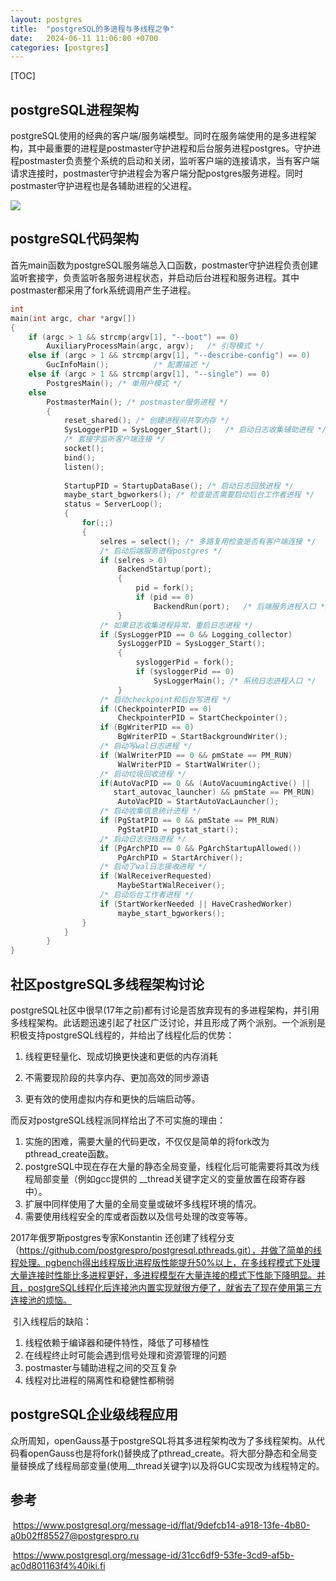 ```yaml
---
layout: postgres
title:  "postgreSQL的多进程与多线程之争"
date:   2024-06-11 11:06:00 +0700
categories: [postgres]
---
```


[TOC]

## postgreSQL进程架构

postgreSQL使用的经典的客户端/服务端模型。同时在服务端使用的是多进程架构，其中最重要的进程是postmaster守护进程和后台服务进程postgres。守护进程postmaster负责整个系统的启动和关闭，监听客户端的连接请求，当有客户端请求连接时，postmaster守护进程会为客户端分配postgres服务进程。同时postmaster守护进程也是各辅助进程的父进程。

![](D:\git资料\lk18347265415.github.io\_posts\pic\postmaster.png)

## postgreSQL代码架构

首先main函数为postgreSQL服务端总入口函数，postmaster守护进程负责创建监听套接字，负责监听各服务进程状态，并启动后台进程和服务进程。其中postmaster都采用了fork系统调用产生子进程。

```c
int
main(int argc, char *argv[])
{
	if (argc > 1 && strcmp(argv[1], "--boot") == 0)
		AuxiliaryProcessMain(argc, argv);	/* 引导模式 */
	else if (argc > 1 && strcmp(argv[1], "--describe-config") == 0)
		GucInfoMain();			/* 配置描述 */
	else if (argc > 1 && strcmp(argv[1], "--single") == 0)
		PostgresMain();	/* 单用户模式 */
	else
		PostmasterMain(); /* postmaster服务进程 */
		{
			reset_shared(); /* 创建进程间共享内存 */
			SysLoggerPID = SysLogger_Start();	/* 启动日志收集辅助进程 */
			/* 套接字监听客户端连接 */
			socket();
			bind();
			listen();
			
			StartupPID = StartupDataBase(); /* 启动日志回放进程 */
			maybe_start_bgworkers(); /* 检查是否需要启动后台工作者进程 */
			status = ServerLoop();
			{
				for(;;)
				{
					selres = select(); /* 多路复用检查是否有客户端连接 */
					/* 启动后端服务进程postgres */
					if (selres > 0)
						BackendStartup(port);
						{
							pid = fork();
							if (pid == 0)
								BackendRun(port);	/* 后端服务进程入口 */
						}
					/* 如果日志收集进程异常，重启日志进程 */
					if (SysLoggerPID == 0 && Logging_collector)
						SysLoggerPID = SysLogger_Start();
						{
							sysloggerPid = fork();
							if (sysloggerPid == 0)
								SysLoggerMain(); /* 系统日志进程入口 */
						}
					/* 启动checkpoint和后台写进程 */
					if (CheckpointerPID == 0)
						CheckpointerPID = StartCheckpointer();
					if (BgWriterPID == 0)
						BgWriterPID = StartBackgroundWriter();
					/* 启动写wal日志进程 */
					if (WalWriterPID == 0 && pmState == PM_RUN)
						WalWriterPID = StartWalWriter();
					/* 启动垃圾回收进程 */
					if(AutoVacPID == 0 && (AutoVacuumingActive() || 
					   start_autovac_launcher) && pmState == PM_RUN)
						AutoVacPID = StartAutoVacLauncher();
					/* 启动收集信息统计进程 */
					if (PgStatPID == 0 && pmState == PM_RUN)
						PgStatPID = pgstat_start();
					/* 启动日志归档进程 */
					if (PgArchPID == 0 && PgArchStartupAllowed())
						PgArchPID = StartArchiver();
					/* 启动了wal日志接收进程 */
					if (WalReceiverRequested)
						MaybeStartWalReceiver();
					/* 启动后台工作者进程 */
					if (StartWorkerNeeded || HaveCrashedWorker)
						maybe_start_bgworkers();
				}
			}
		}
}
```

## 社区postgreSQL多线程架构讨论

​	postgreSQL社区中很早(17年之前)都有讨论是否放弃现有的多进程架构，并引用多线程架构。此话题迅速引起了社区广泛讨论，并且形成了两个派别。一个派别是积极支持postgreSQL线程的，并给出了线程化后的优势：

1. 线程更轻量化、现成切换更快速和更低的内存消耗

2. 不需要现阶段的共享内存、更加高效的同步源语

3. 更有效的使用虚拟内存和更快的后端启动等。

而反对postgreSQL线程派同样给出了不可实施的理由：

1. 实施的困难，需要大量的代码更改，不仅仅是简单的将fork改为pthread_create函数。
2. postgreSQL中现在存在大量的静态全局变量，线程化后可能需要将其改为线程局部变量（例如gcc提供的 __thread关键字定义的变量放置在段寄存器中）。
3. 扩展中同样使用了大量的全局变量或破坏多线程环境的情况。
4. 需要使用线程安全的库或者函数以及信号处理的改变等等。

2017年俄罗斯postgres专家Konstantin 还创建了线程分支（https://github.com/postgrespro/postgresql.pthreads.git），并做了简单的线程处理。pgbench得出线程版比进程版性能提升50%以上，在多线程模式下处理大量连接时性能比多进程更好，多进程模型在大量连接的模式下性能下降明显。并且，postgreSQL线程化后连接池内置实现就很方便了，就省去了现在使用第三方连接池的烦恼。

​	引入线程后的缺陷：

1. 线程依赖于编译器和硬件特性，降低了可移植性
2. 在线程终止时可能会遇到信号处理和资源管理的问题
3. postmaster与辅助进程之间的交互复杂
4. 线程对比进程的隔离性和稳健性都稍弱

## postgreSQL企业级线程应用

众所周知，openGauss基于postgreSQL将其多进程架构改为了多线程架构。从代码看openGauss也是将fork()替换成了pthread_create。将大部分静态和全局变量替换成了线程局部变量(使用__thread关键字)以及将GUC实现改为线程特定的。

## 参考

​	https://www.postgresql.org/message-id/flat/9defcb14-a918-13fe-4b80-a0b02ff85527@postgrespro.ru

​	https://www.postgresql.org/message-id/31cc6df9-53fe-3cd9-af5b-ac0d801163f4%40iki.fi
